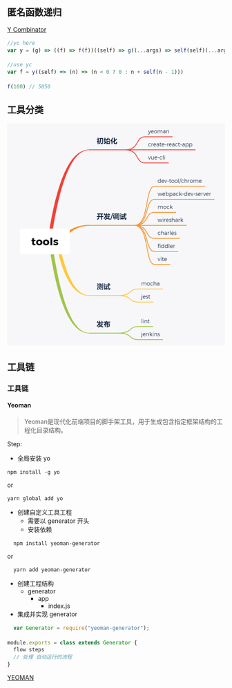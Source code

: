 ## 匿名函数递归

[Y Combinator](http://kestas.kuliukas.com/YCombinatorExplained/)

```javascript
//yc here
var y = (g) => ((f) => f(f))((self) => g((...args) => self(self)(...args)))

//use yc
var f = y((self) => (n) => (n < 0 ? 0 : n + self(n - 1)))

f(100) // 5050

```

## 工具分类

![tools](https://github.com/CorScorpii/Frontend-01-Template/raw/master/week17/tools.png)

## 工具链

### 工具链

#### Yeoman

> Yeoman是现代化前端项目的脚手架工具，用于生成包含指定框架结构的工程化目录结构。

Step:

- 全局安装 yo

```
npm install -g yo
```

or

```
yarn global add yo
```

- 创建自定义工具工程
  - 需要以 generator 开头
  - 安装依赖

```
  npm install yeoman-generator
```

or

```
  yarn add yeoman-generator
```

- 创建工程结构
  - generator
    - app
      - index.js
- 集成并实现 generator

```javascript
  var Generator = require("yeoman-generator");

module.exports = class extends Generator {
  flow steps
  // 处理 自动运行的流程
}
```

[YEOMAN](https://yeoman.io/)

